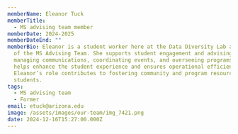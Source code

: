 ```yaml
---
memberName: Eleanor Tuck
memberTitle:
  - MS advising team member
memberDate: 2024-2025
memberDateEnd: ""
memberBio: Eleanor is a student worker here at the Data Diversity Lab and a part
  of the MS Advising Team. She supports student engagement and advising. Through
  managing communications, coordinating events, and overseeing programs, she
  helps enhance the student experience and ensures operational efficiency.
  Eleanor’s role contributes to fostering community and program resources for MS
  students.
tags:
  - MS advising team
  - Former
email: etuck@arizona.edu
image: /assets/images/our-team/img_7421.png
date: 2024-12-16T15:27:00.000Z
---
```

